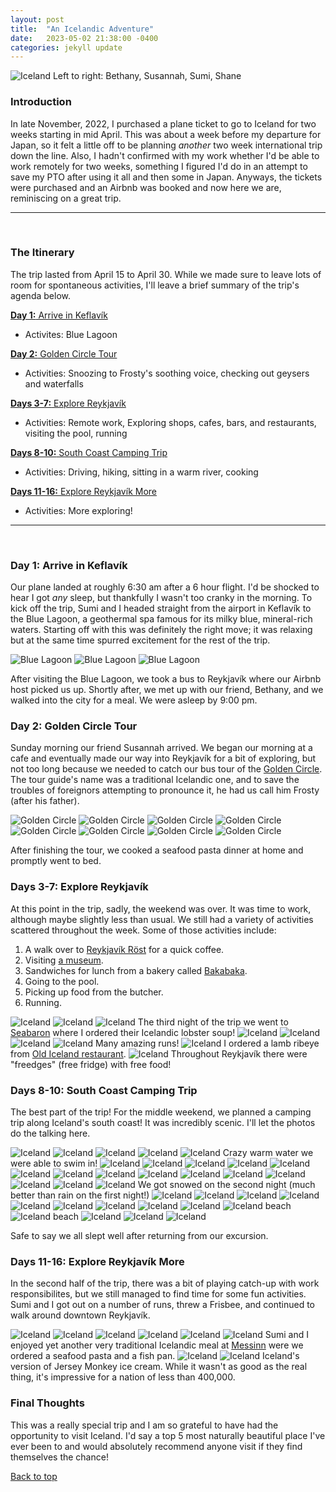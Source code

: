 ```yaml
---
layout: post
title:  "An Icelandic Adventure"
date:   2023-05-02 21:38:00 -0400
categories: jekyll update
---
```


![Iceland](/images/iceland_waterfallgroup.jpeg "Testing caption")
Left to right: Bethany, Susannah, Sumi, Shane

### Introduction

 In late November, 2022, I purchased a plane ticket to go to Iceland for two weeks starting in mid April. This was about a week before my departure for Japan, so it felt a little off to be planning _another_ two week international trip down the line. Also, I hadn't confirmed with my work whether I'd be able to work remotely for two weeks, something I figured I'd do in an attempt to save my PTO after using it all and then some in Japan. Anyways, the tickets were purchased and an Airbnb was booked and now here we are, reminiscing on a great trip.

 ---
&nbsp;

### The Itinerary

The trip lasted from April 15 to April 30. While we made sure to leave lots of room for spontaneous activities, I'll leave a brief summary of the trip's agenda below.

[**Day 1:** Arrive in Keflavík](#day-1-arrive-in-keflavík)

- Activites: Blue Lagoon

[**Day 2:** Golden Circle Tour](#day-2-golden-circle-tour)

- Activities: Snoozing to Frosty's soothing voice, checking out geysers and waterfalls

[**Days 3-7:** Explore Reykjavík](#days-3-7-explore-reykjavík)

- Activities: Remote work, Exploring shops, cafes, bars, and restaurants, visiting the pool, running

[**Days 8-10:** South Coast Camping Trip](#days-8-10-south-coast-camping-trip)

- Activities: Driving, hiking, sitting in a warm river, cooking

[**Days 11-16:** Explore Reykjavík More](#days-11-16-explore-reykjavík-more  )

- Activities: More exploring!

---
&nbsp;

### **Day 1:** Arrive in Keflavík

Our plane landed at roughly 6:30 am after a 6 hour flight. I'd be shocked to hear I got _any_ sleep, but thankfully I wasn't too cranky in the morning. To kick off the trip, Sumi and I headed straight from the airport in Keflavík to the Blue Lagoon, a geothermal spa famous for its milky blue, mineral-rich waters. Starting off with this was definitely the right move; it was relaxing but at the same time spurred excitement for the rest of the trip.

![Blue Lagoon](/images/iceland_bluelagoon1.jpeg)
![Blue Lagoon](/images/iceland_bluelagoon2.jpeg)
![Blue Lagoon](/images/iceland_bluelagoon3.jpeg)

After visiting the Blue Lagoon, we took a bus to Reykjavík where our Airbnb host picked us up. Shortly after, we met up with our friend, Bethany, and we walked into the city for a meal. We were asleep by 9:00 pm.

### **Day 2:** Golden Circle Tour

Sunday morning our friend Susannah arrived. We began our morning at a cafe and eventually made our way into Reykjavík for a bit of exploring, but not too long because we needed to catch our bus tour of the [Golden Circle](https://en.wikipedia.org/wiki/Golden_Circle_(Iceland)). The tour guide's name was a traditional Icelandic one, and to save the troubles of foreignors attempting to pronounce it, he had us call him Frosty (after his father).

![Golden Circle](/images/iceland_goldencircle1.jpeg)
![Golden Circle](/images/iceland_goldencircle2.jpeg)
![Golden Circle](/images/iceland_goldencircle3.jpeg)
![Golden Circle](/images/iceland_goldencircle4.jpeg)
![Golden Circle](/images/iceland_goldencircle5.jpeg)
![Golden Circle](/images/iceland_goldencircle6.jpeg)
![Golden Circle](/images/iceland_goldencircle7.jpeg)
![Golden Circle](/images/iceland_goldencircle8.jpeg)

After finishing the tour, we cooked a seafood pasta dinner at home and promptly went to bed.

### **Days 3-7:** Explore Reykjavík

At this point in the trip, sadly, the weekend was over. It was time to work, although maybe slightly less than usual. We still had a variety of activities scattered throughout the week. Some of those activities include:

1. A walk over to [Reykjavík Röst](https://reykjavikrost.is/) for a quick coffee.
2. Visiting [a museum](https://www.phallus.is/).
3. Sandwiches for lunch from a bakery called [Bakabaka](https://www.bakabaka.is/).
4. Going to the pool.
5. Picking up food from the butcher.
6. Running.

![Iceland](/images/iceland_city.jpeg)
![Iceland](/images/iceland_citywalk1.jpeg)
![Iceland](/images/iceland_seabaron1.jpeg)
The third night of the trip we went to [Seabaron](https://visitreykjavik.is/service/sea-baron) where I ordered their Icelandic lobster soup!
![Iceland](/images/iceland_kitchen.jpeg)
![Iceland](/images/iceland_labowski.jpeg)
![Iceland](/images/iceland_run2.jpeg)
![Iceland](/images/iceland_run4.jpeg)
Many amazing runs!
![Iceland](/images/old_icelandrestaurant1.jpeg)
I ordered a lamb ribeye from [Old Iceland restaurant](https://oldiceland.is/).
![Iceland](/images/iceland_freedge.jpeg)
Throughout Reykjavík there were "freedges" (free fridge) with free food!

### **Days 8-10:** South Coast Camping Trip

The best part of the trip! For the middle weekend, we planned a camping trip along Iceland's south coast! It was incredibly scenic. I'll let the photos do the talking here.

![Iceland](/images/iceland_volcano.jpeg)
![Iceland](/images/iceland_splash.jpeg)
![Iceland](/images/iceland_riverhike1.jpeg)
![Iceland](/images/iceland_riverhike2.jpeg)
![Iceland](/images/iceland_riverhike3.jpeg)
Crazy warm water we were able to swim in!
![Iceland](/images/iceland_riverhike4.jpeg)
![Iceland](/images/iceland_waterfallhike1.jpeg)
![Iceland](/images/iceland_waterfallhike2.jpeg)
![Iceland](/images/iceland_waterfallhike3.jpeg)
![Iceland](/images/iceland_waterfallhike4.jpeg)
![Iceland](/images/iceland_waterfallhike5.jpeg)
![Iceland](/images/iceland_waterfallhike6.jpeg)
![Iceland](/images/iceland_waterfallhike7.jpeg)
![Iceland](/images/iceland_gorge1.jpeg)
![Iceland](/images/iceland_glacier1.jpeg)
![Iceland](/images/iceland_glacier2.jpeg)
![Iceland](/images/iceland_glacier3.jpeg)
![Iceland](/images/iceland_beach2.jpeg)
![Iceland](/images/iceland_tents1.jpeg)
![Iceland](/images/iceland_tents2.jpeg)
We got snowed on the second night (much better than rain on the first night!)
![Iceland](/images/iceland_lighthouse1.jpeg)
![Iceland](/images/iceland_beach1.jpeg)
![Iceland](/images/iceland_waterfall1.jpeg)
![Iceland](/images/iceland_waterfall2.jpeg)
![Iceland](/images/iceland_waterfall3.jpeg)
![Iceland](/images/iceland_camphike1.jpeg)
![Iceland](/images/iceland_camphike2.jpeg)
![Iceland](/images/iceland_camphike3.jpeg)
![Iceland](/images/iceland_camphike4.jpeg)
![Iceland beach](/images/iceland_beach1.jpeg)
![Iceland beach](/images/iceland_beach2.jpeg)
![Iceland](/images/iceland_lake.jpeg)
![Iceland](/images/iceland_lake2.jpeg)
![Iceland](/images/iceland_rockarch.jpeg)

Safe to say we all slept well after returning from our excursion.

### **Days 11-16:** Explore Reykjavík More

In the second half of the trip, there was a bit of playing catch-up with work responsibilites, but we still managed to find time for some fun activities. Sumi and I got out on a number of runs, threw a Frisbee, and continued to walk around downtown Reykjavík.

![Iceland](/images/iceland_city4.jpeg)
![Iceland](/images/iceland_run3.jpeg)
![Iceland](/images/iceland_run1.jpeg)
![Iceland](/images/iceland_spikebeach.jpeg)
![Iceland](/images/iceland_city1.jpeg)
![Iceland](/images/iceland_city2.jpeg)
Sumi and I enjoyed yet another very traditional Icelandic meal at [Messinn](https://www.messinn.com/en) were we ordered a seafood pasta and a fish pan.
![Iceland](/images/iceland_city3.jpeg)
![Iceland](/images/iceland_jm.jpeg)
Iceland's version of Jersey Monkey ice cream. While it wasn't as good as the real thing, it's impressive for a nation of less than 400,000.

### Final Thoughts

This was a really special trip and I am so grateful to have had the opportunity to visit Iceland. I'd say a top 5 most naturally beautiful place I've ever been to and would absolutely recommend anyone visit if they find themselves the chance!

[Back to top](#introduction)

